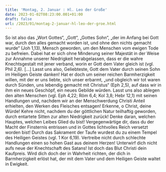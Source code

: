 ```yaml
---
title: 'Montag, 2. Januar : Hl. Leo der Große'
date: 2023-01-02T08:23:00.001+01:00
draft: false
url: /2023/01/montag-2-januar-hl-leo-der-groe.html
---
```


So ist also das „Wort Gottes“, „Gott“, „Gottes Sohn“, „der im Anfang bei Gott war, durch den alles gemacht worden ist, und ohne den nichts gemacht wurde“ (Joh 1,13), Mensch geworden, um den Menschen vom ewigen Tode zu befreien. Dabei hat er sich ohne Minderung seiner Majestät in der Weise zur Annahme unserer Niedrigkeit herabgelassen, dass er die wahre Knechtsgestalt mit jener verband, worin er Gott dem Vater gleich ist (vgl. Phil 2,6). \[…\] Lasst uns also, Geliebteste, Gott dem Vater durch seinen Sohn im Heiligen Geiste danken! Hat er doch um seiner reichen Barmherzigkeit willen, mit der er uns liebte, sich unser erbarmt, „und obgleich wir tot waren durch Sünden, uns lebendig gemacht mit Christus“ (Eph 2,5), auf dass wir in ihm ein neues Geschöpf, ein neues Gebilde würden. Lasst uns also ablegen den alten Menschen (vgl. Eph 4,22; Röm 6,4; Kol 3,8; Hebr 12,1) mit seinen Handlungen und, nachdem wir an der Menschwerdung Christi Anteil erhielten, den Werken des Fleisches entsagen! Erkenne, o Christ, deine Würde! Kehre nicht, nachdem du der göttlichen Natur teilhaftig geworden, durch entartete Sitten zur alten Niedrigkeit zurück! Denke daran, welchen Hauptes, welchen Leibes Glied du bist! Vergegenwärtige dir, dass du der Macht der Finsternis entrissen und in Gottes lichtvolles Reich versetzt worden bist! Durch das Sakrament der Taufe wurdest du zu einem Tempel des Heiligen Geistes (vgl. 1 Kor 6,19). Vertreibe nicht durch schlechte Handlungen einen so hohen Gast aus deinem Herzen! Unterwirf dich nicht aufs neue der Knechtschaft des Satans! Ist doch das Blut Christi dein Kaufpreis. Wird dich doch der in Wahrheit richten, der dich in Barmherzigkeit erlöst hat, der mit dem Vater und dem Heiligen Geiste waltet in Ewigkeit.